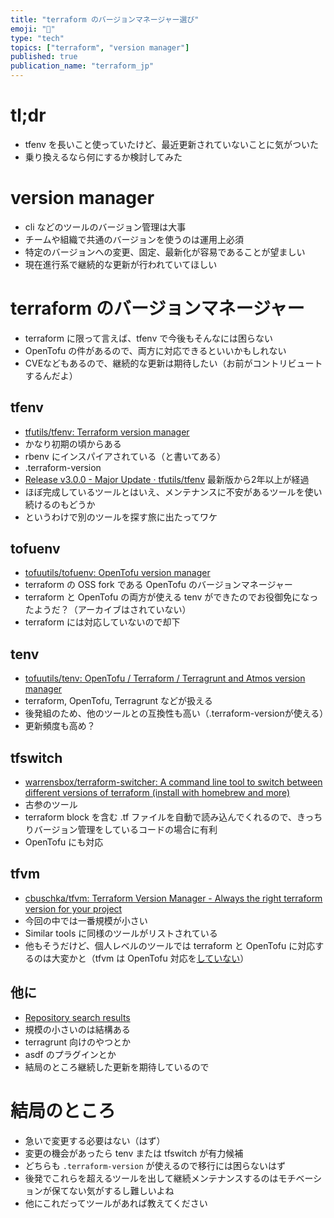 ```yaml
---
title: "terraform のバージョンマネージャー選び"
emoji: "📌"
type: "tech"
topics: ["terraform", "version manager"]
published: true
publication_name: "terraform_jp"
---
```


# tl;dr

- tfenv を長いこと使っていたけど、最近更新されていないことに気がついた
- 乗り換えるなら何にするか検討してみた

# version manager

- cli などのツールのバージョン管理は大事
- チームや組織で共通のバージョンを使うのは運用上必須
- 特定のバージョンへの変更、固定、最新化が容易であることが望ましい
- 現在進行系で継続的な更新が行われていてほしい

# terraform のバージョンマネージャー

- terraform に限って言えば、tfenv で今後もそんなには困らない
- OpenTofu の件があるので、両方に対応できるといいかもしれない
- CVEなどもあるので、継続的な更新は期待したい（お前がコントリビュートするんだよ）

## tfenv

- [tfutils/tfenv: Terraform version manager](https://github.com/tfutils/tfenv)
- かなり初期の頃からある
- rbenv にインスパイアされている（と書いてある）
- .terraform-version
- [Release v3.0.0 - Major Update · tfutils/tfenv](https://github.com/tfutils/tfenv/releases/tag/v3.0.0) 最新版から2年以上が経過
- ほぼ完成しているツールとはいえ、メンテナンスに不安があるツールを使い続けるのもどうか
- というわけで別のツールを探す旅に出たってワケ

## tofuenv

- [tofuutils/tofuenv: OpenTofu version manager](https://github.com/tofuutils/tofuenv)
- terraform の OSS fork である OpenTofu のバージョンマネージャー
- terraform と OpenTofu の両方が使える tenv ができたのでお役御免になったようだ？（アーカイブはされていない）
- terraform には対応していないので却下

## tenv

- [tofuutils/tenv: OpenTofu / Terraform / Terragrunt and Atmos version manager](https://github.com/tofuutils/tenv)
- terraform, OpenTofu, Terragrunt などが扱える
- 後発組のため、他のツールとの互換性も高い（.terraform-versionが使える）
- 更新頻度も高め？

## tfswitch

- [warrensbox/terraform-switcher: A command line tool to switch between different versions of terraform (install with homebrew and more)](https://github.com/warrensbox/terraform-switcher)
- 古参のツール
- terraform block を含む .tf ファイルを自動で読み込んでくれるので、きっちりバージョン管理をしているコードの場合に有利
- OpenTofu にも対応

## tfvm

- [cbuschka/tfvm: Terraform Version Manager - Always the right terraform version for your project](https://github.com/cbuschka/tfvm)
- 今回の中では一番規模が小さい
- Similar tools に同様のツールがリストされている
- 他もそうだけど、個人レベルのツールでは terraform と OpenTofu に対応するのは大変かと（tfvm は OpenTofu 対応を[していない](https://github.com/cbuschka/tfvm/issues/45)）

## 他に

- [Repository search results](https://github.com/search?q=terraform+version+manager&type=repositories&s=updated&o=desc)
- 規模の小さいのは結構ある
- terragrunt 向けのやつとか
- asdf のプラグインとか
- 結局のところ継続した更新を期待しているので

# 結局のところ

- 急いで変更する必要はない（はず）
- 変更の機会があったら tenv または tfswitch が有力候補
- どちらも `.terraform-version` が使えるので移行には困らないはず
- 後発でこれらを超えるツールを出して継続メンテナンスするのはモチベーションが保てない気がするし難しいよね
- 他にこれだってツールがあれば教えてください
